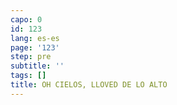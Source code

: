 ```yaml
---
capo: 0
id: 123
lang: es-es
page: '123'
step: pre
subtitle: ''
tags: []
title: OH CIELOS, LLOVED DE LO ALTO
---
```

